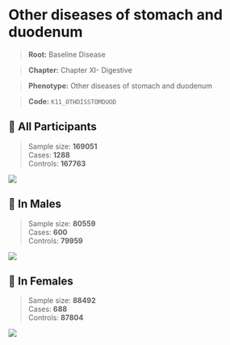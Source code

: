 # Other diseases of stomach and duodenum

> **Root:** Baseline Disease  

> **Chapter:** Chapter XI- Digestive  

> **Phenotype:** Other diseases of stomach and duodenum  

> **Code:** `K11_OTHDISSTOMDUOD`

## 🧪 All Participants  
> Sample size: **169051**  
> Cases: **1288**  
> Controls: **167763**
<img src="/Disease/Figures/ALL/Baseline/K11_OTHDISSTOMDUOD.png"/>
<CsvTable src="/Disease/Data/ALL/Baseline/LG_K11_OTHDISSTOMDUOD.csv" label="🔍 View full results" />

## 👨 In Males  
> Sample size: **80559**  
> Cases: **600**  
> Controls: **79959**
<img src="/Disease/Figures/Male/Baseline/K11_OTHDISSTOMDUOD.png"/>
<CsvTable src="/Disease/Data/Male/Baseline/LG_K11_OTHDISSTOMDUOD.csv" label="🔍 View full results" />

## 👩 In Females  
> Sample size: **88492**  
> Cases: **688**  
> Controls: **87804**
<img src="/Disease/Figures/Female/Baseline/K11_OTHDISSTOMDUOD.png"/>
<CsvTable src="/Disease/Data/Female/Baseline/LG_K11_OTHDISSTOMDUOD.csv" label="🔍 View full results" />
